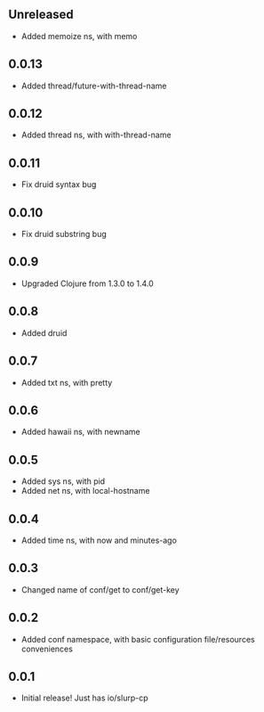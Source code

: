 ## Unreleased

 * Added memoize ns, with memo

## 0.0.13

 * Added thread/future-with-thread-name

## 0.0.12

 * Added thread ns, with with-thread-name

## 0.0.11

 * Fix druid syntax bug

## 0.0.10

 * Fix druid substring bug

## 0.0.9

 * Upgraded Clojure from 1.3.0 to 1.4.0

## 0.0.8

 * Added druid

## 0.0.7

 * Added txt ns, with pretty

## 0.0.6

 * Added hawaii ns, with newname

## 0.0.5

 * Added sys ns, with pid
 * Added net ns, with local-hostname

## 0.0.4

 * Added time ns, with now and minutes-ago

## 0.0.3

 * Changed name of conf/get to conf/get-key

## 0.0.2

 * Added conf namespace, with basic configuration file/resources conveniences

## 0.0.1

 * Initial release! Just has io/slurp-cp
